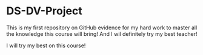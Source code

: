# DS-DV-Project
This is my first repository on GitHub evidence for my hard work to master all the knowledge this course will bring! And I wil definitely try my best teacher!

I will try my best on this course!
